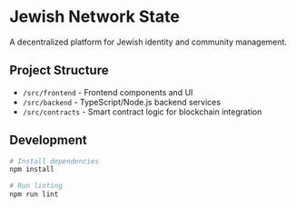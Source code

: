 # Jewish Network State

A decentralized platform for Jewish identity and community management.

## Project Structure

- `/src/frontend` - Frontend components and UI
- `/src/backend` - TypeScript/Node.js backend services
- `/src/contracts` - Smart contract logic for blockchain integration

## Development

```bash
# Install dependencies
npm install

# Run linting
npm run lint
```
